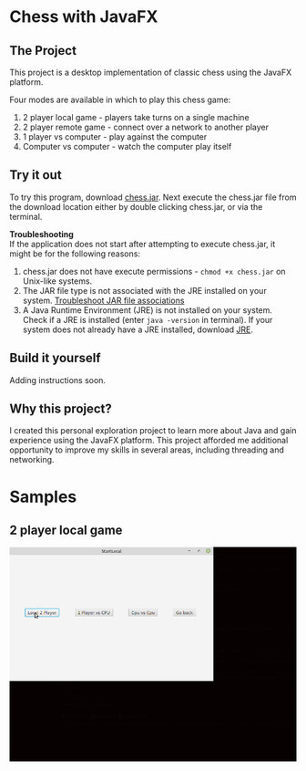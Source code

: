 Chess with JavaFX
=================
The Project
-----------
This project is a desktop implementation of classic chess using the JavaFX platform.

Four modes are available in which to play this chess game:
1. 2 player local game - players take turns on a single machine
2. 2 player remote game - connect over a network to another player
3. 1 player vs computer - play against the computer
4. Computer vs computer - watch the computer play itself


Try it out
----------
To try this program, download [chess.jar](../chess.jar). Next execute the chess.jar file from the download location either by double clicking chess.jar, or via the terminal.

**Troubleshooting**  
If the application does not start after attempting to execute chess.jar, it might be for the following reasons:
1. chess.jar does not have execute permissions - `chmod +x chess.jar` on Unix-like systems.
2. The JAR file type is not associated with the JRE installed on your system. [Troubleshoot JAR file associations](https://netbeans.org/kb/articles/javase-deploy.html#troubleshooting)
3. A Java Runtime Environment (JRE) is not installed on your system. Check if a JRE is installed (enter `java -version` in terminal). If your system does not already have a JRE installed, download [JRE](https://www.oracle.com/java/technologies/javase-jre8-downloads.html).

Build it yourself
-----------------
Adding instructions soon.

Why this project?
-----------------
I created this personal exploration project to learn more about Java and gain experience using the JavaFX platform. 
This project afforded me additional opportunity to improve my skills in several areas, including threading and networking.

Samples
======
2 player local game 
-------------------
![](./.github/2PlayerLocal.gif)